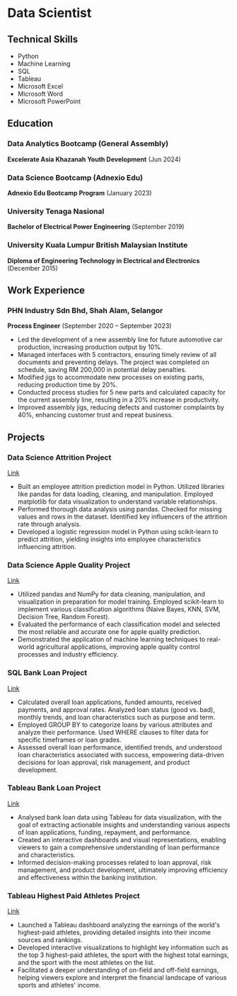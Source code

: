 # Data Scientist

## Technical Skills
- Python
- Machine Learning
- SQL
- Tableau
- Microsoft Excel
- Microsoft Word
- Microsoft PowerPoint

## Education

### Data Analytics Bootcamp (General Assembly)
**Excelerate Asia Khazanah Youth Development** (Jun 2024)

### Data Science Bootcamp (Adnexio Edu)
**Adnexio Edu Bootcamp Program** (January 2023)  

### University Tenaga Nasional
**Bachelor of Electrical Power Engineering** (September 2019) 

### University Kuala Lumpur British Malaysian Institute
**Diploma of Engineering Technology in Electrical and Electronics** (December 2015)


## Work Experience

### PHN Industry Sdn Bhd, Shah Alam, Selangor
**Process Engineer** (September 2020 – September 2023)

- Led the development of a new assembly line for future automotive car production, increasing production output by 10%.
- Managed interfaces with 5 contractors, ensuring timely review of all documents and preventing delays. The project was completed on schedule, saving RM 200,000 in potential delay penalties.
- Modified jigs to accommodate new processes on existing parts, reducing production time by 20%.
- Conducted process studies for 5 new parts and calculated capacity for the current assembly line, resulting in a 20% increase in productivity.
- Improved assembly jigs, reducing defects and customer complaints by 40%, enhancing customer trust and repeat business.

## Projects

### Data Science Attrition Project
[Link](https://www.kaggle.com/code/ehfrus/attrition)

- Built an employee attrition prediction model in Python. Utilized libraries like pandas for data loading, cleaning, and manipulation. Employed matplotlib for data visualization to understand variable relationships.
- Performed thorough data analysis using pandas. Checked for missing values and rows in the dataset. Identified key influencers of the attrition rate through analysis.
- Developed a logistic regression model in Python using scikit-learn to predict attrition, yielding insights into employee characteristics influencing attrition.

### Data Science Apple Quality Project
[Link](https://www.kaggle.com/code/ehfrus/apple-prediction-using-different-classification)

- Utilized pandas and NumPy for data cleaning, manipulation, and visualization in preparation for model training. Employed scikit-learn to implement various classification algorithms (Naive Bayes, KNN, SVM, Decision Tree, Random Forest).
- Evaluated the performance of each classification model and selected the most reliable and accurate one for apple quality prediction.
- Demonstrated the application of machine learning techniques to real-world agricultural applications, improving apple quality control processes and industry efficiency.

### SQL Bank Loan Project
[Link](https://perfect-pan-c37.notion.site/SQL-Bank-Loan-803183c4e02247f7a7d69a42deadc2e9)

- Calculated overall loan applications, funded amounts, received payments, and approval rates. Analyzed loan status (good vs. bad), monthly trends, and loan characteristics such as purpose and term.
- Employed GROUP BY to categorize loans by various attributes and analyze their performance. Used WHERE clauses to filter data for specific timeframes or loan grades.
- Assessed overall loan performance, identified trends, and understood loan characteristics associated with success, empowering data-driven decisions for loan approval, risk management, and product development.

### Tableau Bank Loan Project
[Link](https://public.tableau.com/app/profile/ahmad.fiqri/viz/Bank_Loan_17104377831030/SUMMARY)

- Analysed bank loan data using Tableau for data visualization, with the goal of extracting actionable insights and understanding various aspects of loan applications, funding, repayment, and performance.
- Created an interactive dashboards and visual representations, enabling viewers to gain a comprehensive understanding of loan performance and characteristics.
- Informed decision-making processes related to loan approval, risk management, and product development, ultimately improving efficiency and effectiveness within the banking institution.

### Tableau Highest Paid Athletes Project
[Link](https://public.tableau.com/app/profile/ahmad.fiqri/viz/TheWorldsHighest-PaidAtheletes/ImageDasboard)

- Launched a Tableau dashboard analyzing the earnings of the world's highest-paid athletes, providing detailed insights into their income sources and rankings.
- Developed interactive visualizations to highlight key information such as the top 3 highest-paid athletes, the sport with the highest total earnings, and the sport with the most athletes on the list.
- Facilitated a deeper understanding of on-field and off-field earnings, helping viewers explore and interpret the financial landscape of various sports and athletes' income.


